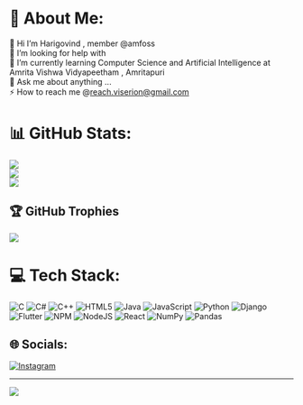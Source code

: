 # 💫 About Me:
🔭 Hi I’m Harigovind , member @amfoss<br>🤝 I’m looking for help with<br>🌱 I’m currently learning Computer Science and Artificial Intelligence at Amrita Vishwa Vidyapeetham , Amritapuri<br>💬 Ask me about anything ...<br>⚡ How to reach me @reach.viserion@gmail.com

# 📊 GitHub Stats:
![](https://github-readme-stats.vercel.app/api?username=Viserion-7&theme=dark&hide_border=false&include_all_commits=true&count_private=true)<br/>
![](https://github-readme-streak-stats.herokuapp.com/?user=Viserion-7&theme=dark&hide_border=false)<br/>
![](https://github-readme-stats.vercel.app/api/top-langs/?username=Viserion-7&theme=dark&hide_border=false&include_all_commits=true&count_private=true&layout=compact)

## 🏆 GitHub Trophies
![](https://github-profile-trophy.vercel.app/?username=Viserion-7&theme=radical&no-frame=false&no-bg=false&margin-w=4)

# 💻 Tech Stack:
![C](https://img.shields.io/badge/c-%2300599C.svg?style=for-the-badge&logo=c&logoColor=white) ![C#](https://img.shields.io/badge/c%23-%23239120.svg?style=for-the-badge&logo=c-sharp&logoColor=white) ![C++](https://img.shields.io/badge/c++-%2300599C.svg?style=for-the-badge&logo=c%2B%2B&logoColor=white) ![HTML5](https://img.shields.io/badge/html5-%23E34F26.svg?style=for-the-badge&logo=html5&logoColor=white) ![Java](https://img.shields.io/badge/java-%23ED8B00.svg?style=for-the-badge&logo=java&logoColor=white) ![JavaScript](https://img.shields.io/badge/javascript-%23323330.svg?style=for-the-badge&logo=javascript&logoColor=%23F7DF1E) ![Python](https://img.shields.io/badge/python-3670A0?style=for-the-badge&logo=python&logoColor=ffdd54) ![Django](https://img.shields.io/badge/django-%23092E20.svg?style=for-the-badge&logo=django&logoColor=white) ![Flutter](https://img.shields.io/badge/Flutter-%2302569B.svg?style=for-the-badge&logo=Flutter&logoColor=white) ![NPM](https://img.shields.io/badge/NPM-%23000000.svg?style=for-the-badge&logo=npm&logoColor=white) ![NodeJS](https://img.shields.io/badge/node.js-6DA55F?style=for-the-badge&logo=node.js&logoColor=white) ![React](https://img.shields.io/badge/react-%2320232a.svg?style=for-the-badge&logo=react&logoColor=%2361DAFB) ![NumPy](https://img.shields.io/badge/numpy-%23013243.svg?style=for-the-badge&logo=numpy&logoColor=white) ![Pandas](https://img.shields.io/badge/pandas-%23150458.svg?style=for-the-badge&logo=pandas&logoColor=white)

## 🌐 Socials:
[![Instagram](https://img.shields.io/badge/Instagram-%23E4405F.svg?logo=Instagram&logoColor=white)](https://instagram.com/_viserion7_) 

---
[![](https://visitcount.itsvg.in/api?id=Viserion-7&icon=0&color=0)](https://visitcount.itsvg.in)

<!-- Proudly created with GPRM ( https://gprm.itsvg.in ) -->
